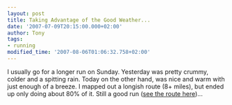```yaml
---
layout: post
title: Taking Advantage of the Good Weather...
date: '2007-07-09T20:15:00.000+02:00'
author: Tony
tags:
- running
modified_time: '2007-08-06T01:06:32.758+02:00'
---
```


I usually go for a longer run on Sunday. Yesterday was pretty crummy, colder
and a spitting rain. Today on the other hand, was nice and warm with just
enough of a breeze. I mapped out a longish route (8+ miles), but ended up only
doing about 80% of it. Still a good run ([see
the route here](http://www.mapmyrun.com/view_route?r=6f8e6222ec45c7614b727523f6b96471))...